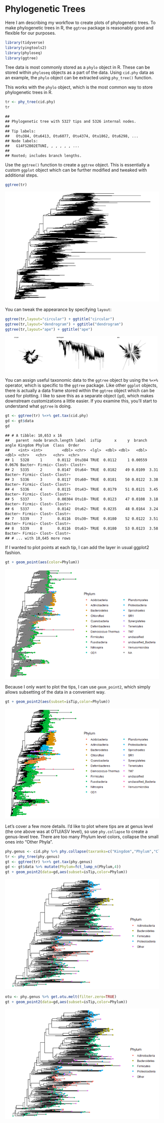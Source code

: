 Phylogenetic Trees
================

Here I am describing my workflow to create plots of phylogenetic trees.
To make phylogenetic trees in R, the `ggtree` package is reasonably good
and flexible for our purposes.

``` r
library(tidyverse)
library(yingtools2)
library(phyloseq)
library(ggtree)
```

Tree data is most commonly stored as a `phylo` object in R. These can be
stored within `phyloseq` objects as a part of the data. Using `cid.phy`
data as an example, the `phylo` object can be extracted using
`phy_tree()` function.

This works with the `phylo` object, which is the most common way to
store phylogenetic trees in R.

``` r
tr <- phy_tree(cid.phy)
tr
```

    ## 
    ## Phylogenetic tree with 5327 tips and 5326 internal nodes.
    ## 
    ## Tip labels:
    ##   Otu384, Otu6413, Otu6077, Otu4374, Otu1862, Otu6298, ...
    ## Node labels:
    ##   G14FS2B02ETUNI, , , , , , ...
    ## 
    ## Rooted; includes branch lengths.

Use the `ggtree()` function to create a `ggtree` object. This is
essentially a custom `ggplot` object which can be further modified and
tweaked with additional steps.

``` r
ggtree(tr)
```

![](phylotree_files/figure-gfm/unnamed-chunk-3-1.png)<!-- -->

You can tweak the appearance by specifying `layout`:

``` r
ggtree(tr,layout="circular") + ggtitle("circular")
ggtree(tr,layout="dendrogram") + ggtitle("dendrogram")
ggtree(tr,layout="ape") + ggtitle("ape")
```

<img src="phylotree_files/figure-gfm/unnamed-chunk-4-1.png" width="33%" /><img src="phylotree_files/figure-gfm/unnamed-chunk-4-2.png" width="33%" /><img src="phylotree_files/figure-gfm/unnamed-chunk-4-3.png" width="33%" />

You can assign useful taxonomic data to the `ggtree` object by using the
`%<+%` operator, which is specific to the `ggtree` package. Like other
`ggplot` objects, there is actually a data frame stored within the
`ggtree` object which can be used for plotting. I like to save this as a
separate object (`gd`), which makes downstream customizations a little
easier. If you examine this, you’ll start to understand what `ggtree` is
doing.

``` r
gt <- ggtree(tr) %<+% get.tax(cid.phy)
gd <- gt$data
gd
```

    ## # A tibble: 10,653 x 16
    ##   parent  node branch.length label  isTip      x     y  branch  angle Kingdom Phylum  Class  Order  
    ##    <int> <int>         <dbl> <chr>  <lgl>  <dbl> <dbl>   <dbl>  <dbl> <chr>   <chr>   <chr>  <chr>  
    ## 1   5328     1       0.0112  Otu384 TRUE  0.0112     1 0.00559 0.0676 Bacter~ Firmic~ Clost~ Clostr~
    ## 2   5335     2       0.0147  Otu64~ TRUE  0.0182    49 0.0109  3.31   Bacter~ Firmic~ Clost~ Clostr~
    ## 3   5336     3       0.0117  Otu60~ TRUE  0.0181    50 0.0122  3.38   Bacter~ Firmic~ Clost~ Clostr~
    ## 4   5336     4       0.0115  Otu43~ TRUE  0.0179    51 0.0121  3.45   Bacter~ Firmic~ Clost~ Clostr~
    ## 5   5337     5       0.00304 Otu18~ TRUE  0.0123    47 0.0108  3.18   Bacter~ Firmic~ Clost~ Clostr~
    ## 6   5337     6       0.0142  Otu62~ TRUE  0.0235    48 0.0164  3.24   Bacter~ Firmic~ Clost~ Clostr~
    ## 7   5339     7       0.0116  Otu30~ TRUE  0.0180    52 0.0122  3.51   Bacter~ Firmic~ Clost~ Clostr~
    ## 8   5339     8       0.0116  Otu63~ TRUE  0.0180    53 0.0123  3.58   Bacter~ Firmic~ Clost~ Clostr~
    ## # ... with 10,645 more rows

If I wanted to plot points at each tip, I can add the layer in usual
ggplot2 fashion.

``` r
gt + geom_point(aes(color=Phylum))
```

![](phylotree_files/figure-gfm/unnamed-chunk-6-1.png)<!-- -->

Because I only want to plot the tips, I can use `geom_point2`, which
simply allows subsetting of the data in a convenient way.

``` r
gt + geom_point2(aes(subset=isTip,color=Phylum))
```

![](phylotree_files/figure-gfm/unnamed-chunk-7-1.png)<!-- -->

Let’s cover a few more details. I’d like to plot where tips are at genus
level (the one above was at OTU/ASV level), so use `phy.collapse` to
create a genus-level tree. There are too many Phylum level colors,
collapse the small ones into “Other Phyla”.

``` r
phy.genus <- cid.phy %>% phy.collapse(taxranks=c("Kingdom","Phylum","Class","Order","Family","Genus"))
tr <- phy_tree(phy.genus)
gt <- ggtree(tr) %<+% get.tax(phy.genus)
gd <- gt$data %>% mutate(Phylum=fct_lump_n(Phylum,4))
gt + geom_point2(data=gd,aes(subset=isTip,color=Phylum))
```

![](phylotree_files/figure-gfm/unnamed-chunk-8-1.png)<!-- -->

``` r
otu <- phy.genus %>% get.otu.melt(filter.zero=TRUE)
gt + geom_point2(data=gd,aes(subset=isTip,color=Phylum))
```

![](phylotree_files/figure-gfm/unnamed-chunk-9-1.png)<!-- -->
